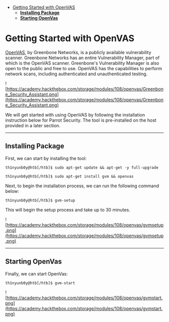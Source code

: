 - [Getting Started with OpenVAS](#getting-started-with-openvas)
  - [**Installing Package**](#installing-package)
  - [**Starting OpenVas**](#starting-openvas)
# Getting Started with OpenVAS

[OpenVAS](https://openvas.org/), by Greenbone Networks, is a publicly available vulnerability scanner. Greenbone Networks has an entire Vulnerability Manager, part of which is the OpenVAS scanner. Greenbone's Vulnerability Manager is also open to the public and free to use. OpenVAS has the capabilities to perform network scans, including authenticated and unauthenticated testing.

![https://academy.hackthebox.com/storage/modules/108/openvas/Greenbone_Security_Assistant.png](https://academy.hackthebox.com/storage/modules/108/openvas/Greenbone_Security_Assistant.png)

We will get started with using OpenVAS by following the installation instruction below for Parrot Security. The tool is pre-installed on the host provided in a later section.

---

## **Installing Package**

First, we can start by installing the tool:

```
th1nyunb0y@htb[/htb]$ sudo apt-get update && apt-get -y full-upgrade

th1nyunb0y@htb[/htb]$ sudo apt-get install gvm && openvas
```

Next, to begin the installation process, we can run the following command below:

```
th1nyunb0y@htb[/htb]$ gvm-setup
```

This will begin the setup process and take up to 30 minutes.

![https://academy.hackthebox.com/storage/modules/108/openvas/gvmsetup.png](https://academy.hackthebox.com/storage/modules/108/openvas/gvmsetup.png)

---

## **Starting OpenVas**

Finally, we can start OpenVas:

```
th1nyunb0y@htb[/htb]$ gvm-start
```

![https://academy.hackthebox.com/storage/modules/108/openvas/gvmstart.png](https://academy.hackthebox.com/storage/modules/108/openvas/gvmstart.png)